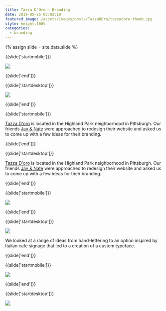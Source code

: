 ```yaml
---
title: Tazza D'Oro — Branding
date: 2019-05-25 05:03:10
featured_image: /assets/images/posts/TazzaDOro/tazzadoro-thumb.jpg
style: height:100%
categories:
  - branding
---
```


{% assign slide = site.data.slide %}

{{slide['startmobile']}}

<div><img class='full-height' src='{{ site.url }}/assets/images/posts/TazzaDOro/tazzadoro-1-mobile@2x.jpg' /></div>

{{slide['end']}}

{{slide['startdesktop']}}

<div><img class='full-width' src='{{ site.url }}/assets/images/posts/TazzaDOro/tazzadoro-1@2x.jpg' srcset='{{ site.url }}/assets/images/posts/TazzaDOro/tazzadoro-1.jpg 1024w, {{ site.url }}/assets/images/posts/TazzaDOro/tazzadoro-1@2x.jpg 2048w, {{ site.url }}/assets/images/posts/TazzaDOro/tazzadoro-1@3x.jpg 3072w'></div>

{{slide['end']}}

{{slide['startmobile']}}

<a href='https://www.tazzadoro.net/'>Tazza D'oro</a> is located in the Highland Park neighborhood in Pittsburgh. Our friends <a href='https://www.fullstopinteractive.com/'>Jay & Nate</a> were approached to redesign their website and asked us to come up with a few ideas for their branding.

{{slide['end']}}

{{slide['startdesktop']}}

<a href='https://www.tazzadoro.net/'>Tazza D'oro</a> is located in the Highland Park neighborhood in Pittsburgh. Our friends <a href='https://www.fullstopinteractive.com/'>Jay & Nate</a> were approached to redesign their website and asked us to come up with a few ideas for their branding.

{{slide['end']}}

{{slide['startmobile']}}

<div><img class='full-height' src='{{ site.url }}/assets/images/posts/TazzaDOro/tazzadoro-2-mobile@2x.jpg' /></div>

{{slide['end']}}

{{slide['startdesktop']}}

<div><img src='{{ site.url }}/assets/images/posts/TazzaDOro/tazzadoro-2.jpg' srcset='{{ site.url }}/assets/images/posts/TazzaDOro/tazzadoro-2.jpg 794w, {{ site.url }}/assets/images/posts/TazzaDOro/tazzadoro-2@2x.jpg 1558w, {{ site.url }}/assets/images/posts/TazzaDOro/tazzadoro-2@3x.jpg 2382w'></div>

We looked at a range of ideas from hand-lettering to an option inspired by Italian cafe signage that led to a creation of a custom typeface.

{{slide['end']}}

{{slide['startmobile']}}

<div><img class='full-height' src='{{ site.url }}/assets/images/posts/TazzaDOro/tazzadoro-3-mobile@2x.jpg' /></div>

<p class='bg-dark'></p>

{{slide['end']}}

{{slide['startdesktop']}}

<div class='row'>

<div><img src='{{ site.url }}/assets/images/posts/TazzaDOro/tazzadoro-3.jpg' srcset='{{ site.url }}/assets/images/posts/TazzaDOro/tazzadoro-3.jpg 394w, {{ site.url }}/assets/images/posts/TazzaDOro/tazzadoro-3@2x.jpg 788w, {{ site.url }}/assets/images/posts/TazzaDOro/tazzadoro-3@3x.jpg 1182w'></div><!--

--><div><img src='{{ site.url }}/assets/images/posts/TazzaDOro/tazzadoro-4.jpg' srcset='{{ site.url }}/assets/images/posts/TazzaDOro/tazzadoro-4.jpg 394w, {{ site.url }}/assets/images/posts/TazzaDOro/tazzadoro-4@2x.jpg 788w, {{ site.url }}/assets/images/posts/TazzaDOro/tazzadoro-4@3x.jpg 1182w'></div>

</div>

We refined the hand lettering approach until we created a distinctive and bold signature mark.

{{slide['end']}}

{{slide['startmobile']}}

We looked at a range of ideas from hand-lettering to an option inspired by Italian cafe signage that led to a creation of a custom typeface.

{{slide['end']}}

{{slide['startdesktop']}}

<div><img src='{{ site.url }}/assets/images/posts/TazzaDOro/tazzadoro-5.jpg' srcset='{{ site.url }}/assets/images/posts/TazzaDOro/tazzadoro-5.jpg 794w, {{ site.url }}/assets/images/posts/TazzaDOro/tazzadoro-5@2x.jpg 1558w, {{ site.url }}/assets/images/posts/TazzaDOro/tazzadoro-5@3x.jpg 2382w'></div>

<div><img src='{{ site.url }}/assets/images/posts/TazzaDOro/tazzadoro-6.jpg' srcset='{{ site.url }}/assets/images/posts/TazzaDOro/tazzadoro-6.jpg 794w, {{ site.url }}/assets/images/posts/TazzaDOro/tazzadoro-6@2x.jpg 1558w, {{ site.url }}/assets/images/posts/TazzaDOro/tazzadoro-6@3x.jpg 2382w'></div>

<div class='row'>

<div><img src='{{ site.url }}/assets/images/posts/TazzaDOro/tazzadoro-7.jpg' srcset='{{ site.url }}/assets/images/posts/TazzaDOro/tazzadoro-7.jpg 258w, {{ site.url }}/assets/images/posts/TazzaDOro/tazzadoro-7@2x.jpg 516w, {{ site.url }}/assets/images/posts/TazzaDOro/tazzadoro-7@3x.jpg 774w'></div><!--

--><div><img src='{{ site.url }}/assets/images/posts/TazzaDOro/tazzadoro-8.jpg' srcset='{{ site.url }}/assets/images/posts/TazzaDOro/tazzadoro-8.jpg 258w, {{ site.url }}/assets/images/posts/TazzaDOro/tazzadoro-8@2x.jpg 516w, {{ site.url }}/assets/images/posts/TazzaDOro/tazzadoro-8@3x.jpg 774w'></div><!--

--><div><img src='{{ site.url }}/assets/images/posts/TazzaDOro/tazzadoro-9.jpg' srcset='{{ site.url }}/assets/images/posts/TazzaDOro/tazzadoro-9.jpg 258w, {{ site.url }}/assets/images/posts/TazzaDOro/tazzadoro-9@2x.jpg 516w, {{ site.url }}/assets/images/posts/TazzaDOro/tazzadoro-9@3x.jpg 774w'></div>

</div>

Thanks to <a href='https://www.fullstopinteractive.com/'>Jay & Nate</a> for the awesome project.

{{slide['end']}}

{{slide['startmobile']}}

<div><img class='full-height' src='{{ site.url }}/assets/images/posts/TazzaDOro/tazzadoro-4-mobile@2x.jpg' /></div>

{{slide['end']}}

{{slide['startmobile']}}

We refined the hand lettering approach until we created a distinctive and bold signature mark.

{{slide['end']}}

{{slide['startmobile']}}

<div><img class='full-height' src='{{ site.url }}/assets/images/posts/TazzaDOro/tazzadoro-5-mobile@2x.jpg' /></div>

<p class='bg-dark'></p>

{{slide['end']}}

{{slide['startmobile']}}

<div><img class='full-height' src='{{ site.url }}/assets/images/posts/TazzaDOro/tazzadoro-6-mobile@2x.jpg' /></div>

<p class='bg-dark'></p>

{{slide['end']}}

{{slide['startmobile']}}

<div><img class='full-height' src='{{ site.url }}/assets/images/posts/TazzaDOro/tazzadoro-7-mobile@2x.jpg' /></div>

{{slide['end']}}

{{slide['startmobile']}}

Thanks to <a href='https://www.fullstopinteractive.com/'>Jay & Nate</a> for the awesome project.

{{slide['end']}}
